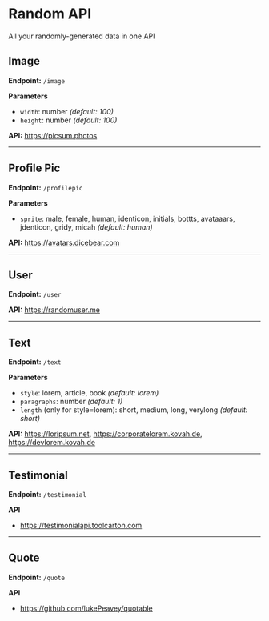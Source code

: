 # Random API

All your randomly-generated data in one API

## Image

**Endpoint:** `/image`

**Parameters**

- `width`: number *(default: 100)*
- `height`: number *(default: 100)*

**API:** https://picsum.photos

---

## Profile Pic

**Endpoint:** `/profilepic`

**Parameters**

- `sprite`: male, female, human, identicon, initials, bottts, avataaars, jdenticon, gridy, micah *(default: human)*

**API:** https://avatars.dicebear.com

---

## User

**Endpoint:** `/user`

**API:** https://randomuser.me

---

## Text

**Endpoint:** `/text`

**Parameters**

- `style`: lorem, article, book *(default: lorem)*
- `paragraphs`: number *(default: 1)*
- `length` (only for style=lorem): short, medium, long, verylong *(default: short)*

**API:** https://loripsum.net, https://corporatelorem.kovah.de, https://devlorem.kovah.de

---

## Testimonial

**Endpoint:** `/testimonial`

**API**
- https://testimonialapi.toolcarton.com

---

## Quote

**Endpoint:** `/quote`

**API**
- https://github.com/lukePeavey/quotable
